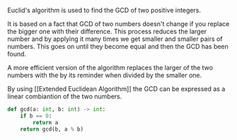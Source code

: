 Euclid's algorithm is used to find the GCD of two positive integers.

It is based on a fact that GCD of two numbers doesn't change if you replace the bigger one with their difference. This process reduces the larger number and by applying it many times we get smaller and smaller pairs of numbers. This goes on until they become equal and then the GCD has been found. 

A more efficient version of the algorithm replaces the larger of the two numbers with the by its reminder when divided by the smaller one.

By using [[Extended Euclidean Algorithm]] the GCD can be expressed as a linear combiantion of the two numbers.

```python
def gcd(a: int, b: int) -> int:
	if b == 0:
		return a
	return gcd(b, a % b)
```
